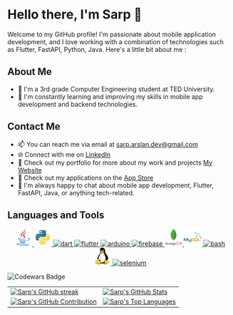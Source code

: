 # Hello there, I'm Sarp 👋

Welcome to my GitHub profile! I'm passionate about mobile application development, and I love working with a combination of technologies such as Flutter, FastAPI, Python, Java. Here's a little bit about me :

## About Me

- 💼 I'm a 3rd grade Computer Engineering student  at TED University.
- 🌱 I'm constantly learning and improving my skills in mobile app development and backend technologies.


## Contact Me

- 📫 You can reach me via email at sarp.arslan.dev@gmail.com
- 🌐 Connect with me on [LinkedIn](https://www.linkedin.com/in/sarp-arslan-2897971bb/)
- 📝 Check out my portfolio for more about my work and projects [My Website](https://www.sarparslan.tech) 
- 📱 Check out my applications on the [App Store](https://apps.apple.com/us/developer/sarp-arslan/id1714067475)
- 💬 I'm always happy to chat about mobile app development, Flutter, FastAPI, Java, or anything tech-related.

## Languages and Tools




<p align="center">  <a href="https://www.java.com" target="_blank" rel="noreferrer"> <img src="https://raw.githubusercontent.com/devicons/devicon/master/icons/java/java-original.svg" alt="java" width="40" height="40"/> </a> <a href="https://www.python.org" target="_blank" rel="noreferrer"> <img src="https://raw.githubusercontent.com/devicons/devicon/master/icons/python/python-original.svg" alt="python" width="40" height="40"/> </a> <a href="https://dart.dev" target="_blank" rel="noreferrer"> <img src="https://www.vectorlogo.zone/logos/dartlang/dartlang-icon.svg" alt="dart" width="40" height="40"/> </a><a href="https://flutter.dev" target="_blank" rel="noreferrer"> <img src="https://www.vectorlogo.zone/logos/flutterio/flutterio-icon.svg" alt="flutter" width="40" height="40"/> </a> <a href="https://www.arduino.cc/" target="_blank" rel="noreferrer"> <img src="https://cdn.worldvectorlogo.com/logos/arduino-1.svg" alt="arduino" width="40" height="40"/><a href="https://firebase.google.com/" target="_blank" rel="noreferrer"> <img src="https://www.vectorlogo.zone/logos/firebase/firebase-icon.svg" alt="firebase" width="40" height="40"/> </a> <a href="https://www.mongodb.com/" target="_blank" rel="noreferrer"> <img src="https://raw.githubusercontent.com/devicons/devicon/master/icons/mongodb/mongodb-original-wordmark.svg" alt="mongodb" width="40" height="40"/> </a> <a href="https://www.mysql.com/" target="_blank" rel="noreferrer"> <img src="https://raw.githubusercontent.com/devicons/devicon/master/icons/mysql/mysql-original-wordmark.svg" alt="mysql" width="40" height="40"/> </a> <a href="https://www.gnu.org/software/bash/" target="_blank" rel="noreferrer"> <img src="https://upload.wikimedia.org/wikipedia/commons/thumb/4/4b/Bash_Logo_Colored.svg/2048px-Bash_Logo_Colored.svg.png" alt="bash" width="40" height="40"/> </a><a href="https://www.linux.org/" target="_blank" rel="noreferrer"> <img src="https://raw.githubusercontent.com/devicons/devicon/master/icons/linux/linux-original.svg" alt="linux" width="40" height="40"/> </a> <a href="https://www.selenium.dev" target="_blank" rel="noreferrer"> <img src="https://raw.githubusercontent.com/detain/svg-logos/780f25886640cef088af994181646db2f6b1a3f8/svg/selenium-logo.svg" alt="selenium" width="40" height="40"/> </a>


 <br />

 <p align="center">
 </p>
<img align = "left" width = "49%" src="https://www.codewars.com/users/sarp__arslan/badges/large" alt="Codewars Badge"/>

 <br />
<!-- Stats and streaks aligned with graph and top langs -->
<table>
  <tr>
    <td><a href="https://github.com/sarparslan">
      <img src="https://github-readme-streak-stats.herokuapp.com/?user=sarparslan&theme=radical&border=7F3FBF&background=0D1117" alt="Sarp's GitHub streak" />
    </a></td>
    <td><a href="https://github.com/sarparslan">
      <img src="https://github-readme-stats-dorukarslan.vercel.app/api?username=sarparslan&show_icons=true&theme=radical&count_private=true&border_color=7F3FBF" alt="Sarp's GitHub Stats" />
    </a></td>
  </tr>
  <tr>
    <td><a href="https://github.com/sarparslan">
      <img src="https://github-profile-summary-cards.vercel.app/api/cards/profile-details?username=sarparslan&theme=radical&border_color=7F3FBF" alt="Sarp's GitHub Contribution" />
    </a></td>
    <td><a href="https://github.com/sarparslan/github-readme-stats">
      <img src="https://github-readme-stats-dorukarslan.vercel.app/api/top-langs/?username=sarparslan&langs_count=6&count_private=true&hide_progress=true&hide=Objective-C,assembly,TeX,HTML,jupyter%20notebook&theme=tokyonight&border_color=7F3FBF" alt="Sarp's Top Languages" />
    </a></td>
  </tr>
</table>
